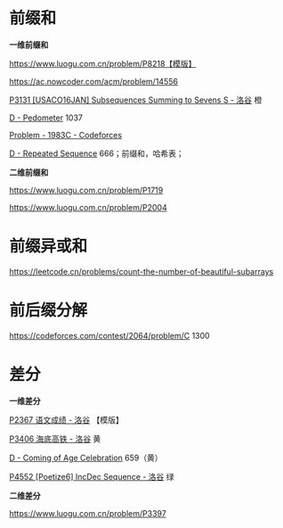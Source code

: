 

# 前缀和

**一维前缀和**

https://www.luogu.com.cn/problem/P8218【模版】

https://ac.nowcoder.com/acm/problem/14556



[P3131 [USACO16JAN] Subsequences Summing to Sevens S - 洛谷](https://www.luogu.com.cn/problem/P3131) 橙

[D - Pedometer](https://atcoder.jp/contests/abc367/tasks/abc367_d) 1037

[Problem - 1983C - Codeforces](https://codeforces.com/problemset/problem/1983/C) 

[D - Repeated Sequence](https://atcoder.jp/contests/abc384/tasks/abc384_d) 666；前缀和，哈希表；



**二维前缀和**

https://www.luogu.com.cn/problem/P1719

https://www.luogu.com.cn/problem/P2004



# 前缀异或和

https://leetcode.cn/problems/count-the-number-of-beautiful-subarrays	



# 前后缀分解

https://codeforces.com/contest/2064/problem/C	1300



# 差分

**一维差分**

[P2367 语文成绩 - 洛谷](https://www.luogu.com.cn/problem/P2367) 【模版】

[P3406 海底高铁 - 洛谷](https://www.luogu.com.cn/problem/P3406) 黄

[D - Coming of Age Celebration](https://atcoder.jp/contests/abc388/tasks/abc388_d) 659（黄）

[P4552 [Poetize6] IncDec Sequence - 洛谷](https://www.luogu.com.cn/problem/P4552) 绿



**二维差分**

https://www.luogu.com.cn/problem/P3397

